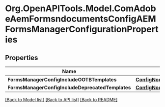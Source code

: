 # Org.OpenAPITools.Model.ComAdobeAemFormsndocumentsConfigAEMFormsManagerConfigurationProperties
## Properties

Name | Type | Description | Notes
------------ | ------------- | ------------- | -------------
**FormsManagerConfigIncludeOOTBTemplates** | [**ConfigNodePropertyBoolean**](ConfigNodePropertyBoolean.md) |  | [optional] 
**FormsManagerConfigIncludeDeprecatedTemplates** | [**ConfigNodePropertyBoolean**](ConfigNodePropertyBoolean.md) |  | [optional] 

[[Back to Model list]](../README.md#documentation-for-models) [[Back to API list]](../README.md#documentation-for-api-endpoints) [[Back to README]](../README.md)

